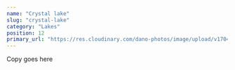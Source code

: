 ```yaml
---
name: "Crystal lake"
slug: "crystal-lake"
category: "Lakes"
position: 12
primary_url: "https://res.cloudinary.com/dano-photos/image/upload/v1704662678/Nuptials/crystal-lake.png"
---
```


Copy goes here
